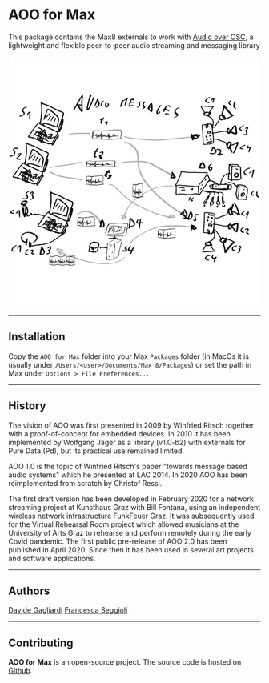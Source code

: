 AOO for Max
===========

This package contains the Max8 externals to work with [Audio over OSC](https://aoo.iem.sh/), a lightweight and flexible peer-to-peer audio streaming and messaging library
<p align="center">
	<img src="./icon.png" alt="aoo peers" style="margin: auto"/>
</p>

---
## Installation
Copy the `AOO for Max` folder into your Max `Packages` folder (in MacOs it is usually under `/Users/<user>/Documents/Max 8/Packages`) or set the path in Max under `Options > File Preferences...` 


---
## History
The vision of AOO was first presented in 2009 by Winfried Ritsch together with a proof-of-concept for embedded devices. In 2010 it has been implemented by Wolfgang Jäger as a library (v1.0-b2) with externals for Pure Data (Pd), but its practical use remained limited.

AOO 1.0 is the topic of Winfried Ritsch's paper "towards message based audio systems" which he presented at LAC 2014.
In 2020 AOO has been reimplemented from scratch by Christof Ressi.

The first draft version has been developed in February 2020 for a network streaming project at Kunsthaus Graz with Bill Fontana, using an independent wireless network infrastructure FunkFeuer Graz.
It was subsequently used for the Virtual Rehearsal Room project which allowed musicians at the University of Arts Graz to rehearse and perform remotely during the early Covid pandemic.
The first public pre-release of AOO 2.0 has been published in April 2020.
Since then it has been used in several art projects and software applications.

---
## Authors

[Davide Gagliardi](https://www.davidegagliardi.eu)
[Francesca Seggioli]()

---
## Contributing

**AOO for Max** is an open-source project. The source code is hosted on [Github](https://github.com/ddgg-el/aoo-for-max8).
